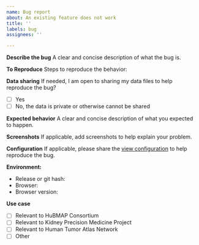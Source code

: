 ```yaml
---
name: Bug report
about: An existing feature does not work
title: ''
labels: bug
assignees: ''

---
```


**Describe the bug**
A clear and concise description of what the bug is.

**To Reproduce**
Steps to reproduce the behavior:

**Data sharing**
If needed, I am open to sharing my data files to help reproduce the bug?
- [ ] Yes
- [ ] No, the data is private or otherwise cannot be shared

**Expected behavior**
A clear and concise description of what you expected to happen.

**Screenshots**
If applicable, add screenshots to help explain your problem.

**Configuration**
If applicable, please share the [view configuration](http://vitessce.io/docs/troubleshooting/#what-is-the-current-view-config) to help reproduce the bug.

**Environment:**
 - Release or git hash:
 - Browser:
 - Browser version:

**Use case**
 - [ ] Relevant to HuBMAP Consortium
 - [ ] Relevant to Kidney Precision Medicine Project
 - [ ] Relevant to Human Tumor Atlas Network
 - [ ] Other